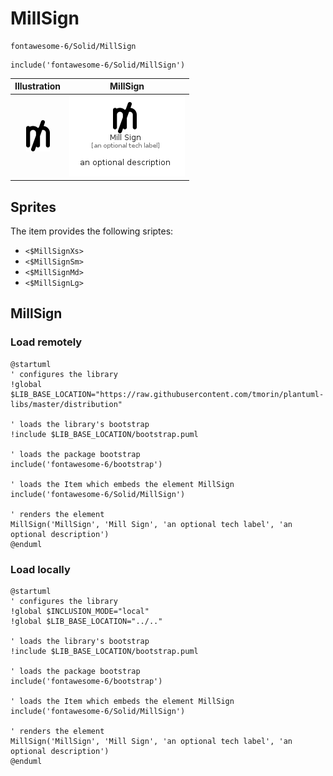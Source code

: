# MillSign


```text
fontawesome-6/Solid/MillSign
```

```text
include('fontawesome-6/Solid/MillSign')
```



| Illustration | MillSign |
| :---: | :---: |
| ![illustration for Illustration](../../fontawesome-6/Solid/MillSign.png) | ![illustration for MillSign](../../fontawesome-6/Solid/MillSign.Local.png) |



## Sprites
The item provides the following sriptes:

- `<$MillSignXs>`
- `<$MillSignSm>`
- `<$MillSignMd>`
- `<$MillSignLg>`





## MillSign

### Load remotely
```plantuml
@startuml
' configures the library
!global $LIB_BASE_LOCATION="https://raw.githubusercontent.com/tmorin/plantuml-libs/master/distribution"

' loads the library's bootstrap
!include $LIB_BASE_LOCATION/bootstrap.puml

' loads the package bootstrap
include('fontawesome-6/bootstrap')

' loads the Item which embeds the element MillSign
include('fontawesome-6/Solid/MillSign')

' renders the element
MillSign('MillSign', 'Mill Sign', 'an optional tech label', 'an optional description')
@enduml
```

### Load locally
```plantuml
@startuml
' configures the library
!global $INCLUSION_MODE="local"
!global $LIB_BASE_LOCATION="../.."

' loads the library's bootstrap
!include $LIB_BASE_LOCATION/bootstrap.puml

' loads the package bootstrap
include('fontawesome-6/bootstrap')

' loads the Item which embeds the element MillSign
include('fontawesome-6/Solid/MillSign')

' renders the element
MillSign('MillSign', 'Mill Sign', 'an optional tech label', 'an optional description')
@enduml
```

